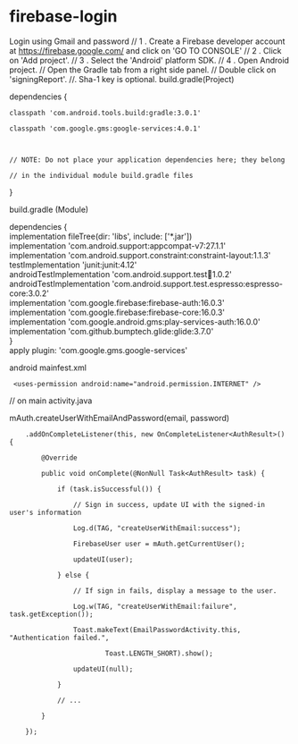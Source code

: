 # firebase-login
Login using Gmail and password
// 1 . Create a Firebase developer account at https://firebase.google.com/ and click on 'GO TO CONSOLE'
// 2 . Click on 'Add project'.
// 3 . Select the 'Android' platform SDK.
// 4 . Open Android project.
//     Open the Gradle tab from a right side panel.
//     Double click on 'signingReport'.
//.    Sha-1 key is optional.
build.gradle(Project)

dependencies {  

    classpath 'com.android.tools.build:gradle:3.0.1'  

    classpath 'com.google.gms:google-services:4.0.1'  

  

    // NOTE: Do not place your application dependencies here; they belong  

    // in the individual module build.gradle files  

}  

build.gradle (Module)

dependencies {  
    implementation fileTree(dir: 'libs', include: ['*.jar'])  
    implementation 'com.android.support:appcompat-v7:27.1.1'  
    implementation 'com.android.support.constraint:constraint-layout:1.1.3'  
    testImplementation 'junit:junit:4.12'  
    androidTestImplementation 'com.android.support.test:runner:1.0.2'  
    androidTestImplementation 'com.android.support.test.espresso:espresso-core:3.0.2'  
    implementation 'com.google.firebase:firebase-auth:16.0.3'  
    implementation 'com.google.firebase:firebase-core:16.0.3'  
    implementation 'com.google.android.gms:play-services-auth:16.0.0'  
    implementation 'com.github.bumptech.glide:glide:3.7.0'  
}  
apply plugin: 'com.google.gms.google-services'  


android mainfest.xml

     <uses-permission android:name="android.permission.INTERNET" />  
     
// on main activity.java

mAuth.createUserWithEmailAndPassword(email, password)

        .addOnCompleteListener(this, new OnCompleteListener<AuthResult>() {

            @Override

            public void onComplete(@NonNull Task<AuthResult> task) {

                if (task.isSuccessful()) {

                    // Sign in success, update UI with the signed-in user's information

                    Log.d(TAG, "createUserWithEmail:success");

                    FirebaseUser user = mAuth.getCurrentUser();

                    updateUI(user);

                } else {

                    // If sign in fails, display a message to the user.

                    Log.w(TAG, "createUserWithEmail:failure", task.getException());

                    Toast.makeText(EmailPasswordActivity.this, "Authentication failed.",

                            Toast.LENGTH_SHORT).show();

                    updateUI(null);

                }

                // ...

            }

        });
